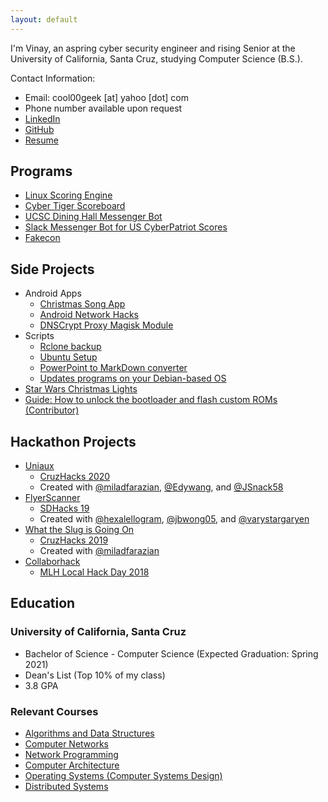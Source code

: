 ```yaml
---
layout: default
---
```


I'm Vinay, an aspring cyber security engineer and rising Senior at the University of California, Santa Cruz, studying Computer Science (B.S.).

Contact Information:
- Email: cool00geek [at] yahoo [dot] com
- Phone number available upon request
- [LinkedIn](https://www.linkedin.com/in/vinay-venkat/)
- [GitHub](https://github.com/cool00geek)
- [Resume](https://cool00geek.github.io/Resume/VinayVenkat-Resume.pdf)

## Programs

- [Linux Scoring Engine](https://cool00geek.github.io/LinuxEngine/)
- [Cyber Tiger Scoreboard](https://github.com/cool00geek/CyberTigerScoreboard)
- [UCSC Dining Hall Messenger Bot](https://cool00geek.github.io/SlugDiningBot/)
- [Slack Messenger Bot for US CyberPatriot Scores](https://github.com/cool00geek/CyberPatriotMessengerBot)
- [Fakecon](https://github.com/cool00geek/fakecon)

## Side Projects

- Android Apps
  - [Christmas Song App](https://github.com/cool00geek/ChristmasSong)
  - [Android Network Hacks](https://github.com/cool00geek/NetHacks)
  - [DNSCrypt Proxy Magisk Module](https://github.com/cool00geek/dnscrypt-proxy-magisk)
- Scripts
  - [Rclone backup](https://github.com/cool00geek/rclonebackup)
  - [Ubuntu Setup](https://github.com/cool00geek/Ubuntu-setup)
  - [PowerPoint to MarkDown converter](https://github.com/cool00geek/PPTtoMD)
  - [Updates programs on your Debian-based OS](https://github.com/cool00geek/updater)
- [Star Wars Christmas Lights](https://cool00geek.github.io/StarWarsLEDStrip/)
- [Guide: How to unlock the bootloader and flash custom ROMs (Contributor)](https://github.com/hexalellogram/ROMDocumentation)

## Hackathon Projects

- [Uniaux](https://github.com/cool00geek/Uniaux)
  - [CruzHacks 2020](https://www.cruzhacks.com/)
  - Created with [@miladfarazian](https://github.com/miladfarazian), [@Edywang](https://github.com/Edywang), and [@JSnack58](https://github.com/JSnack58)
- [FlyerScanner](https://github.com/hexalellogram/FlyerScanner)
  - [SDHacks 19](https://www.sdhacks.io/)
  - Created with [@hexalellogram](https://brycetsuyuki.com/), [@jbwong05](https://github.com/jbwong05), and [@varystargaryen](https://github.com/varystargaryen)
- [What the Slug is Going On](https://github.com/cool00geek/WhatTheSlug)
  - [CruzHacks 2019](https://www.cruzhacks.com/)
  - Created with [@miladfarazian](https://github.com/miladfarazian)
- [Collaborhack](https://github.com/cool00geek/collaborhack)
  - [MLH Local Hack Day 2018](https://localhackday.mlh.io/)
  
## Education

### University of California, Santa Cruz

- Bachelor of Science - Computer Science (Expected Graduation: Spring 2021)
- Dean's List (Top 10% of my class)
- 3.8 GPA

### Relevant Courses

- [Algorithms and Data Structures](https://courses.soe.ucsc.edu/courses/cse101)
- [Computer Networks](https://courses.soe.ucsc.edu/courses/cse150)
- [Network Programming](https://courses.soe.ucsc.edu/courses/cse156)
- [Computer Architecture](https://courses.soe.ucsc.edu/courses/cse120)
- [Operating Systems (Computer Systems Design)](https://courses.soe.ucsc.edu/courses/cse130)
- [Distributed Systems](https://courses.soe.ucsc.edu/courses/cse138)
